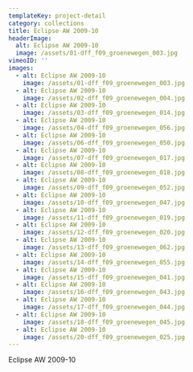 ```yaml
---
templateKey: project-detail
category: collections
title: Eclipse AW 2009-10
headerImage:
  alt: Eclipse AW 2009-10
  image: /assets/01-dff_f09_groenewegen_003.jpg
vimeoID: ''
images:
  - alt: Eclipse AW 2009-10
    image: /assets/01-dff_f09_groenewegen_003.jpg
  - alt: Eclipse AW 2009-10
    image: /assets/02-dff_f09_groenewegen_004.jpg
  - alt: Eclipse AW 2009-10
    image: /assets/03-dff_f09_groenewegen_014.jpg
  - alt: Eclipse AW 2009-10
    image: /assets/04-dff_f09_groenewegen_056.jpg
  - alt: Eclipse AW 2009-10
    image: /assets/06-dff_f09_groenewegen_050.jpg
  - alt: Eclipse AW 2009-10
    image: /assets/07-dff_f09_groenewegen_017.jpg
  - alt: Eclipse AW 2009-10
    image: /assets/08-dff_f09_groenewegen_018.jpg
  - alt: Eclipse AW 2009-10
    image: /assets/09-dff_f09_groenewegen_052.jpg
  - alt: Eclipse AW 2009-10
    image: /assets/10-dff_f09_groenewegen_047.jpg
  - alt: Eclipse AW 2009-10
    image: /assets/11-dff_f09_groenewegen_019.jpg
  - alt: Eclipse AW 2009-10
    image: /assets/12-dff_f09_groenewegen_020.jpg
  - alt: Eclipse AW 2009-10
    image: /assets/13-dff_f09_groenewegen_062.jpg
  - alt: Eclipse AW 2009-10
    image: /assets/14-dff_f09_groenewegen_055.jpg
  - alt: Eclipse AW 2009-10
    image: /assets/15-dff_f09_groenewegen_041.jpg
  - alt: Eclipse AW 2009-10
    image: /assets/16-dff_f09_groenewegen_043.jpg
  - alt: Eclipse AW 2009-10
    image: /assets/17-dff_f09_groenewegen_044.jpg
  - alt: Eclipse AW 2009-10
    image: /assets/18-dff_f09_groenewegen_045.jpg
  - alt: Eclipse AW 2009-10
    image: /assets/20-dff_f09_groenewegen_025.jpg
---
```


Eclipse AW 2009-10
